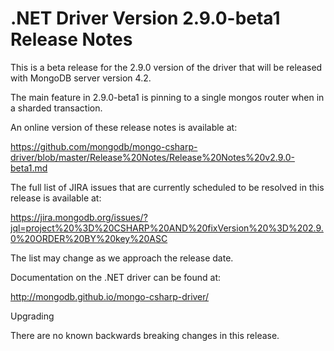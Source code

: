 # .NET Driver Version 2.9.0-beta1 Release Notes

This is a beta release for the 2.9.0 version of the driver that will be released with MongoDB server version 4.2.

The main feature in 2.9.0-beta1 is pinning to a single mongos router when in a sharded transaction.

An online version of these release notes is available at:

https://github.com/mongodb/mongo-csharp-driver/blob/master/Release%20Notes/Release%20Notes%20v2.9.0-beta1.md

The full list of JIRA issues that are currently scheduled to be resolved in this release is available at:

https://jira.mongodb.org/issues/?jql=project%20%3D%20CSHARP%20AND%20fixVersion%20%3D%202.9.0%20ORDER%20BY%20key%20ASC

The list may change as we approach the release date.

Documentation on the .NET driver can be found at:

http://mongodb.github.io/mongo-csharp-driver/

Upgrading

There are no known backwards breaking changes in this release.
